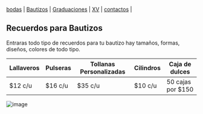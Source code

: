 [bodas](./bodas.md) | [Bautizos](./bautizos.md) | [Graduaciones](./graduaciones.md) | [XV](./xv.md) | [contactos](./contactos.md) |

## Recuerdos para Bautizos
Entraras todo tipo de recuerdos para tu bautizo hay tamaños, formas, diseños, colores de todo tipo.

| Lallaveros | Pulseras | Tollanas Personalizadas | Cilindros | Caja de dulces |
| --- | --- | --- | --- | --- | 
| $12 c/u | $16 c/u | $35 c/u | $10 c/u | 50 cajas por $150 |

![image](https://user-images.githubusercontent.com/100456385/158884358-968920eb-edc4-4cea-9c70-cec2d0fafb67.png)

